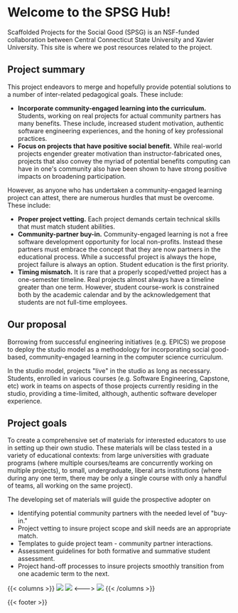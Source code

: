 # Welcome to the SPSG Hub!

Scaffolded Projects for the Social Good (SPSG) is an NSF-funded collaboration between Central Connecticut State University and Xavier University. This site is where we post resources related to the project.

## Project summary

This project endeavors to merge and hopefully provide potential solutions to a number of inter-related pedagogical goals. These include:
 
* **Incorporate community-engaged learning into the curriculum.** Students, working on real projects for actual community partners has many benefits. These include, increased student motivation, authentic software engineering experiences, and the honing of key professional practices.
* **Focus on projects that have positive social benefit.** While real-world projects engender greater motivation than instructor-fabricated ones, projects that also convey the myriad of potential benefits computing can have in one's community also have been shown to have strong positive impacts on broadening participation.

However, as anyone who has undertaken a community-engaged learning project can attest, there are numerous hurdles that must be overcome. These include:
 
* **Proper project vetting.** Each project demands certain technical skills that must match student abilities.
* **Community-partner buy-in.** Community-engaged learning is not a free software development opportunity for local non-profits. Instead these partners must embrace the concept that they are now partners in the educational process. While a successful project is always the hope, project failure is always an option. Student education is the first priority.
* **Timing mismatch.** It is rare that a properly scoped/vetted project has a one-semester timeline. Real projects almost always have a timeline greater than one term. However, student course-work is constrained both by the academic calendar and by the acknowledgement that students are not full-time employees.

## Our proposal

Borrowing from successful engineering initiatives (e.g. EPICS) we propose to deploy the studio model as a methodology for incorporating social good-based, community-engaged learning in the computer science curriculum.

In the studio model, projects "live" in the studio as long as necessary. Students, enrolled in various courses (e.g. Software Engineering, Capstone, etc) work in teams on aspects of those projects currently residing in the studio, providing a time-limited, although, authentic software developer experience. 

## Project goals

To create a comprehensive set of materials for interested educators to use in setting up their own studio. These materials will be class tested in a variety of educational contexts: from large universities with graduate programs (where multiple courses/teams are concurrently working on multiple projects), to small, undergraduate, liberal arts institutions (where during any one term, there may be only a single course with only a handful of teams, all working on the same project).

The developing set of materials will guide the prospective adopter on

* Identifying potential community partners with the needed level of "buy-in."
* Project vetting to insure project scope and skill needs are an appropriate match.
* Templates to guide project team - community partner interactions.
* Assessment guidelines for both formative and summative student assessment.
* Project hand-off processes to insure projects smoothly transition from one academic term to the next.

{{< columns >}}
![](/images/CCSU_Logo_Horizontal_Blue.png)
![](/images/x-primary-logo.png)
<--->
![](/images/NSF_Official_logo_High_Res_1200ppi.png)
{{< /columns >}}

{{< footer >}}
